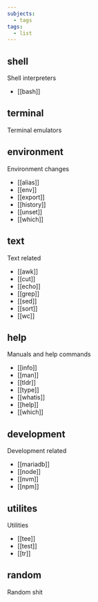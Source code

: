 ```yaml
---
subjects:
  - tags
tags:
  - list
---
```


## shell
Shell interpreters

- [[bash]]

## terminal
Terminal emulators

## environment
Environment changes

- [[alias]]
- [[env]]
- [[export]]
- [[history]]
- [[unset]]
- [[which]]

## text
Text related

- [[awk]]
- [[cut]]
- [[echo]]
- [[grep]]
- [[sed]]
- [[sort]]
- [[wc]]

## help
Manuals and help commands

- [[info]]
- [[man]]
- [[tldr]]
- [[type]]
- [[whatis]]
- [[help]]
- [[which]]

## development
Development related

- [[mariadb]]
- [[node]]
- [[nvm]]
- [[npm]]

## utilites
Utilities

- [[tee]]
- [[test]]
- [[tr]]

## random
Random shit